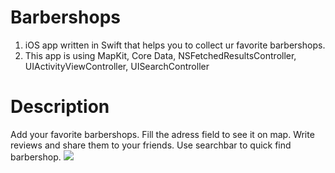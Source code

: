 # Barbershops
1. iOS app written in Swift that helps you to collect ur favorite barbershops. 
2. This app is using MapKit, Core Data, NSFetchedResultsController, UIActivityViewController, UISearchController

# Description

Add your favorite barbershops. Fill the adress field to see it on map. Write reviews and share them to your friends. Use searchbar to quick find barbershop.
![](https://github.com/temirovat/Barbershops-app/blob/master/barber.gif?raw=true)
